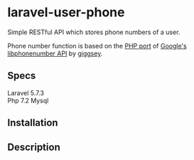 # laravel-user-phone
Simple RESTful API which stores phone numbers of a user.
  
Phone number function is based on the [PHP port](https://github.com/giggsey/libphonenumber-for-php) of [Google's libphonenumber API](https://github.com/googlei18n/libphonenumber) by [giggsey](https://github.com/giggsey).  

## Specs  
Laravel 5.7.3  
Php 7.2
Mysql

## Installation


## Description




